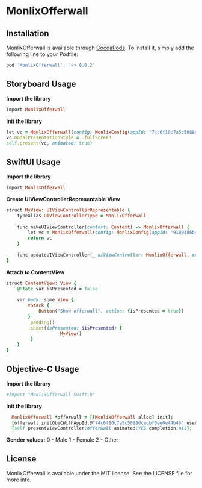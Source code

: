 # MonlixOfferwall

## Installation

MonlixOfferwall is available through [CocoaPods](https://cocoapods.org). To install
it, simply add the following line to your Podfile:

```ruby
pod 'MonlixOfferwall', '~> 0.0.2'
```

## Storyboard Usage

**Import the library**
```ruby
import MonlixOfferwall
```

**Init the library**
```ruby
let vc = MonlixOfferwall(config: MonlixConfig(appId: "74c6f10c7a5c5088dcecbf0ee0e44b4b",userId: "6"))
vc.modalPresentationStyle = .fullScreen
self.present(vc, animated: true)
```

## SwiftUI Usage
**Import the library**
```ruby
import MonlixOfferwall
```

**Create UIViewControllerRepresentable View**
```ruby
struct MyView: UIViewControllerRepresentable {
    typealias UIViewControllerType = MonlixOfferwall
    
    func makeUIViewController(context: Context) -> MonlixOfferwall {
        let vc = MonlixOfferwall(config: MonlixConfig(appId: "9109486b4386234b1b9ccfddefb6610e", userId: "1"))
        return vc
    }
    
    func updateUIViewController(_ uiViewController: MonlixOfferwall, context: Context) {}
}
```

**Attach to ContentView**

```ruby
struct ContentView: View {
    @State var isPresented = false
    
    var body: some View {
        VStack {
            Button("Show offerwall", action: {isPresented = true})
        }
        .padding()
        .sheet(isPresented: $isPresented) {
                    MyView()
         }
    }
}
```

## Objective-C Usage
**Import the library**
```ruby
#import "MonlixOfferwall-Swift.h"
```

**Init the library**
```ruby
  MonlixOfferwall *offerwall = [[MonlixOfferwall alloc] init];
  [offerwall initObjCWithAppId:@"74c6f10c7a5c5088dcecbf0ee0e44b4b" userId:@"6" subId:nil age:nil gender:@3 zoneId:nil]; 
  [self presentViewController:offerwall animated:YES completion:nil];
```
**Gender values:**
 0 - Male
 1 - Female
 2 - Other


## License

MonlixOfferwall is available under the MIT license. See the LICENSE file for more info.
